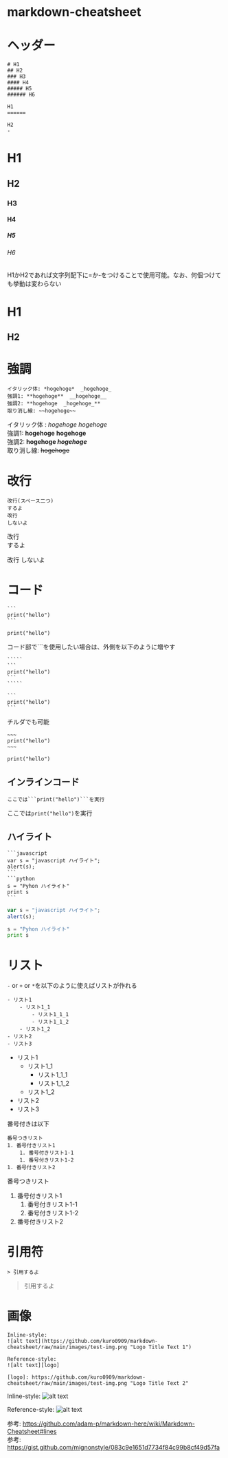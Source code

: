 # markdown-cheatsheet

# ヘッダー
```
# H1
## H2
### H3
#### H4
##### H5
###### H6

H1
======

H2
-
```

# H1
## H2
### H3
#### H4
##### H5
###### H6


H1かH2であれば文字列配下に=か-をつけることで使用可能。なお、何個つけても挙動は変わらない

H1
======

H2
-

# 強調
```
イタリック体: *hogehoge*  _hogehoge_
強調1: **hogehoge**  __hogehoge__
強調2: **hogehoge  _hogehoge_**
取り消し線: ~~hogehoge~~
```
イタリック体 : *hogehoge*  _hogehoge_  
強調1: **hogehoge**  __hogehoge__  
強調2: **hogehoge  _hogehoge_**  
取り消し線: ~~hogehoge~~

# 改行
```
改行(スペース二つ)
するよ
改行
しないよ
```
改行  
するよ

改行
しないよ

# コード
````
```
print("hello")
```
````
```
print("hello")
```
コード部で```を使用したい場合は、外側を以下のように増やす
``````
`````
```
print("hello")
```
`````
``````
`````
```
print("hello")
```
`````
チルダでも可能
~~~~
~~~
print("hello")
~~~
~~~~
~~~
print("hello")
~~~

## インラインコード
```
ここでは```print("hello")```を実行
```
ここでは```print("hello")```を実行

## ハイライト
````
```javascript
var s = "javascript ハイライト";
alert(s);
```
```python
s = "Pyhon ハイライト"
print s
```
````
```javascript
var s = "javascript ハイライト";
alert(s);
```
 
```python
s = "Pyhon ハイライト"
print s
```
# リスト
```-``` or ```+``` or ```*```を以下のように使えばリストが作れる
```
- リスト1
    - リスト1_1
        - リスト1_1_1
        - リスト1_1_2
    - リスト1_2
- リスト2
- リスト3
```
- リスト1
    - リスト1_1
        - リスト1_1_1
        - リスト1_1_2
    - リスト1_2
- リスト2
- リスト3

番号付きは以下
```
番号つきリスト
1. 番号付きリスト1
    1. 番号付きリスト1-1
    1. 番号付きリスト1-2
1. 番号付きリスト2
```
番号つきリスト
1. 番号付きリスト1
    1. 番号付きリスト1-1
    1. 番号付きリスト1-2
1. 番号付きリスト2

# 引用符
```
> 引用するよ
```
> 引用するよ

# 画像
```
Inline-style: 
![alt text](https://github.com/kuro0909/markdown-cheatsheet/raw/main/images/test-img.png "Logo Title Text 1")

Reference-style: 
![alt text][logo]

[logo]: https://github.com/kuro0909/markdown-cheatsheet/raw/main/images/test-img.png "Logo Title Text 2"
```
Inline-style: 
![alt text](https://github.com/kuro0909/markdown-cheatsheet/raw/main/images/test-img.png "Logo Title Text 1")

Reference-style: 
![alt text][logo]

[logo]: https://github.com/kuro0909/markdown-cheatsheet/raw/master/images/test-img.png "Logo Title Text 2"

参考: https://github.com/adam-p/markdown-here/wiki/Markdown-Cheatsheet#lines  
参考: https://gist.github.com/mignonstyle/083c9e1651d7734f84c99b8cf49d57fa
